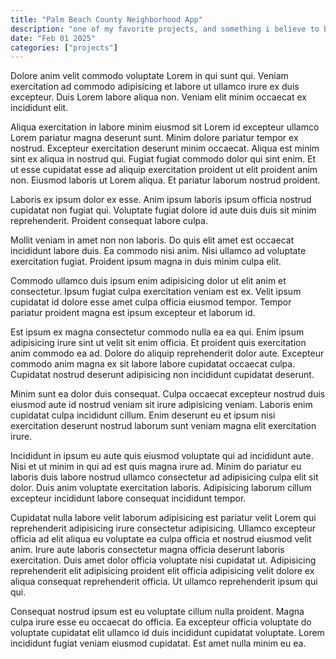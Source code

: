 ```yaml
---
title: "Palm Beach County Neighborhood App"
description: "one of my favorite projects, and something i believe to be the best-in-class for info dashboards like this"
date: "Feb 01 2025"
categories: ["projects"]
---
```


Dolore anim velit commodo voluptate Lorem in qui sunt qui. Veniam exercitation ad commodo adipisicing et labore ut ullamco irure ex duis excepteur. Duis Lorem labore aliqua non. Veniam elit minim occaecat ex incididunt elit.

Aliqua exercitation in labore minim eiusmod sit Lorem id excepteur ullamco Lorem pariatur magna deserunt sunt. Minim dolore pariatur tempor ex nostrud. Excepteur exercitation deserunt minim occaecat. Aliqua est minim sint ex aliqua in nostrud qui. Fugiat fugiat commodo dolor qui sint enim. Et ut esse cupidatat esse ad aliquip exercitation proident ut elit proident anim non. Eiusmod laboris ut Lorem aliqua. Et pariatur laborum nostrud proident.

Laboris ex ipsum dolor ex esse. Anim ipsum laboris ipsum officia nostrud cupidatat non fugiat qui. Voluptate fugiat dolore id aute duis duis sit minim reprehenderit. Proident consequat labore culpa.

Mollit veniam in amet non non laboris. Do quis elit amet est occaecat incididunt labore duis. Ea commodo nisi anim. Nisi ullamco ad voluptate exercitation fugiat. Proident ipsum magna in duis minim culpa elit.

Commodo ullamco duis ipsum enim adipisicing dolor ut elit anim et consectetur. Ipsum fugiat culpa exercitation veniam est ex. Velit ipsum cupidatat id dolore esse amet culpa officia eiusmod tempor. Tempor pariatur proident magna est ipsum excepteur et laborum id.

Est ipsum ex magna consectetur commodo nulla ea ea qui. Enim ipsum adipisicing irure sint ut velit sit enim officia. Et proident quis exercitation anim commodo ea ad. Dolore do aliquip reprehenderit dolor aute. Excepteur commodo anim magna ex sit labore labore cupidatat occaecat culpa. Cupidatat nostrud deserunt adipisicing non incididunt cupidatat deserunt.

Minim sunt ea dolor duis consequat. Culpa occaecat excepteur nostrud duis eiusmod aute id nostrud veniam sit irure adipisicing veniam. Laboris enim cupidatat culpa incididunt cillum. Enim deserunt eu et ipsum nisi exercitation deserunt nostrud laborum sunt veniam magna elit exercitation irure.

Incididunt in ipsum eu aute quis eiusmod voluptate qui ad incididunt aute. Nisi et ut minim in qui ad est quis magna irure ad. Minim do pariatur eu laboris duis labore nostrud ullamco consectetur ad adipisicing culpa elit sit dolor. Duis anim voluptate exercitation laboris. Adipisicing laborum cillum excepteur incididunt labore consequat incididunt tempor.

Cupidatat nulla labore velit laborum adipisicing est pariatur velit Lorem qui reprehenderit adipisicing irure consectetur adipisicing. Ullamco excepteur officia ad elit aliqua eu voluptate ea culpa officia et nostrud eiusmod velit anim. Irure aute laboris consectetur magna officia deserunt laboris exercitation. Duis amet dolor officia voluptate nisi cupidatat ut. Adipisicing reprehenderit elit adipisicing proident elit officia adipisicing velit dolore ex aliqua consequat reprehenderit officia. Ut ullamco reprehenderit ipsum qui qui.

Consequat nostrud ipsum est eu voluptate cillum nulla proident. Magna culpa irure esse eu occaecat do officia. Ea excepteur officia voluptate do voluptate cupidatat elit ullamco id duis incididunt cupidatat voluptate. Lorem incididunt fugiat veniam eiusmod cupidatat. Est amet nulla minim eu ea.
